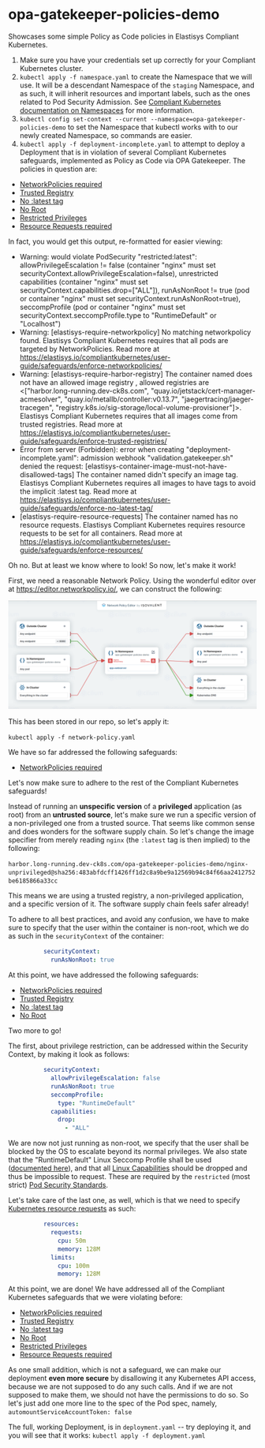 # opa-gatekeeper-policies-demo

Showcases some simple Policy as Code policies in Elastisys Compliant Kubernetes.

1. Make sure you have your credentials set up correctly for your Compliant Kubernetes cluster.
1. `kubectl apply -f namespace.yaml` to create the Namespace that we will use. It will be a descendant Namespace of the `staging` Namespace, and as such, it will inherit resources and important labels, such as the ones related to Pod Security Admission. See [Compliant Kubernetes documentation on Namespaces](https://elastisys.io/compliantkubernetes/user-guide/namespaces/) for more information.
1. `kubectl config set-context --current --namespace=opa-gatekeeper-policies-demo` to set the Namespace that kubectl works with to our newly created Namespace, so commands are easier.
1. `kubectl apply -f deployment-incomplete.yaml` to attempt to deploy a Deployment that is in violation of several Compliant Kubernetes safeguards, implemented as Policy as Code via OPA Gatekeeper. The policies in question are:
  - [NetworkPolicies required](https://elastisys.io/compliantkubernetes/user-guide/safeguards/enforce-networkpolicies/)
  - [Trusted Registry](https://elastisys.io/compliantkubernetes/user-guide/safeguards/enforce-trusted-registries/)
  - [No :latest tag](https://elastisys.io/compliantkubernetes/user-guide/safeguards/enforce-no-latest-tag/)
  - [No Root](https://elastisys.io/compliantkubernetes/user-guide/safeguards/enforce-no-root/)
  - [Restricted Privileges](https://elastisys.io/compliantkubernetes/user-guide/safeguards/enforce-podsecuritypolicies/)
  - [Resource Requests required](https://elastisys.io/compliantkubernetes/user-guide/safeguards/enforce-resources/)

In fact, you would get this output, re-formatted for easier viewing:

- Warning: would violate PodSecurity "restricted:latest": allowPrivilegeEscalation != false (container "nginx" must set securityContext.allowPrivilegeEscalation=false), unrestricted capabilities (container "nginx" must set securityContext.capabilities.drop=["ALL"]), runAsNonRoot != true (pod or container "nginx" must set securityContext.runAsNonRoot=true), seccompProfile (pod or container "nginx" must set securityContext.seccompProfile.type to "RuntimeDefault" or "Localhost")
- Warning: [elastisys-require-networkpolicy] No matching networkpolicy found. Elastisys Compliant Kubernetes requires that all pods are targeted by NetworkPolicies. Read more at https://elastisys.io/compliantkubernetes/user-guide/safeguards/enforce-networkpolicies/
- Warning: [elastisys-require-harbor-registry] The container named <nginx> does not have an allowed image registry <nginx>, allowed registries are <["harbor.long-running.dev-ck8s.com", "quay.io/jetstack/cert-manager-acmesolver", "quay.io/metallb/controller:v0.13.7", "jaegertracing/jaeger-tracegen", "registry.k8s.io/sig-storage/local-volume-provisioner"]>. Elastisys Compliant Kubernetes requires that all images come from trusted registries. Read more at https://elastisys.io/compliantkubernetes/user-guide/safeguards/enforce-trusted-registries/
- Error from server (Forbidden): error when creating "deployment-incomplete.yaml": admission webhook "validation.gatekeeper.sh" denied the request: [elastisys-container-image-must-not-have-disallowed-tags] The container named <nginx> didn't specify an image tag. Elastisys Compliant Kubernetes requires all images to have tags to avoid the implicit :latest tag. Read more at https://elastisys.io/compliantkubernetes/user-guide/safeguards/enforce-no-latest-tag/
- [elastisys-require-resource-requests] The container named <nginx> has no resource requests. Elastisys Compliant Kubernetes requires resource requests to be set for all containers. Read more at https://elastisys.io/compliantkubernetes/user-guide/safeguards/enforce-resources/

Oh no. But at least we know where to look! So now, let's make it work!

First, we need a reasonable Network Policy. Using the wonderful editor over at https://editor.networkpolicy.io/, we can construct the following:

![Network Policy](network-policy.png)

This has been stored in our repo, so let's apply it:

`kubectl apply -f network-policy.yaml`

We have so far addressed the following safeguards:

  - [NetworkPolicies required](https://elastisys.io/compliantkubernetes/user-guide/safeguards/enforce-networkpolicies/)

Let's now make sure to adhere to the rest of the Compliant Kubernetes safeguards!

Instead of running an **unspecific version** of a **privileged** application (as root) from an **untrusted source**, let's make sure we run a specific version of a non-privileged one from a trusted source. That seems like common sense and does wonders for the software supply chain. So let's change the image specifier from merely reading `nginx` (the `:latest` tag is then implied) to the following:

`harbor.long-running.dev-ck8s.com/opa-gatekeeper-policies-demo/nginx-unprivileged@sha256:483abfdcff1426ff1d2c8a9be9a12569b94c84f66aa2412752be6185866a33cc`

This means we are using a trusted registry, a non-privileged application, and a specific version of it. The software supply chain feels safer already!

To adhere to all best practices, and avoid any confusion, we have to make sure to specify that the user within the container is non-root, which we do as such in the `securityContext` of the container:

```yaml
          securityContext:
            runAsNonRoot: true
```

At this point, we have addressed the following safeguards:

  - [NetworkPolicies required](https://elastisys.io/compliantkubernetes/user-guide/safeguards/enforce-networkpolicies/)
  - [Trusted Registry](https://elastisys.io/compliantkubernetes/user-guide/safeguards/enforce-trusted-registries/)
  - [No :latest tag](https://elastisys.io/compliantkubernetes/user-guide/safeguards/enforce-no-latest-tag/)
  - [No Root](https://elastisys.io/compliantkubernetes/user-guide/safeguards/enforce-no-root/)

Two more to go!

The first, about privilege restriction, can be addressed within the Security Context, by making it look as follows:

```yaml
          securityContext:
            allowPrivilegeEscalation: false
            runAsNonRoot: true
            seccompProfile:
              type: "RuntimeDefault"
            capabilities:
              drop:
                - "ALL"
```

We are now not just running as non-root, we specify that the user shall be blocked by the OS to escalate beyond its normal privileges. We also state that the "RuntimeDefault" Linux Seccomp Profile shall be used ([documented here](https://docs.docker.com/engine/security/seccomp/)), and that all [Linux Capabilities](https://man7.org/linux/man-pages/man7/capabilities.7.html) should be dropped and thus be impossible to request. These are required by the `restricted` (most strict) [Pod Security Standards](https://kubernetes.io/docs/concepts/security/pod-security-standards/).

Let's take care of the last one, as well, which is that we need to specify [Kubernetes resource requests](https://kubernetes.io/docs/concepts/configuration/manage-resources-containers/) as such:

```yaml
          resources:
            requests:
              cpu: 50m
              memory: 128M
            limits:
              cpu: 100m
              memory: 128M
```

At this point, we are done! We have addressed all of the Compliant Kubernetes safeguards that we were violating before:

  - [NetworkPolicies required](https://elastisys.io/compliantkubernetes/user-guide/safeguards/enforce-networkpolicies/)
  - [Trusted Registry](https://elastisys.io/compliantkubernetes/user-guide/safeguards/enforce-trusted-registries/)
  - [No :latest tag](https://elastisys.io/compliantkubernetes/user-guide/safeguards/enforce-no-latest-tag/)
  - [No Root](https://elastisys.io/compliantkubernetes/user-guide/safeguards/enforce-no-root/)
  - [Restricted Privileges](https://elastisys.io/compliantkubernetes/user-guide/safeguards/enforce-podsecuritypolicies/)
  - [Resource Requests required](https://elastisys.io/compliantkubernetes/user-guide/safeguards/enforce-resources/)

As one small addition, which is not a safeguard, we can make our deployment **even more secure** by disallowing it any Kubernetes API access, because we are not supposed to do any such calls. And if we are not supposed to make them, we should not have the permissions to do so. So let's just add one more line to the spec of the Pod spec, namely, `automountServiceAccountToken: false`

The full, working Deployment, is in `deployment.yaml` -- try deploying it, and you will see that it works: `kubectl apply -f deployment.yaml`
